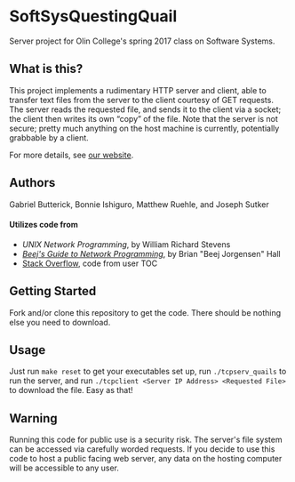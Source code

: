 # SoftSysQuestingQuail

Server project for Olin College's spring 2017 class on Software Systems.

## What is this?

This project implements a rudimentary HTTP server and client, able to transfer text files from the server to the client courtesy of GET requests. The server reads the requested file, and sends it to the client via a socket; the client then writes its own “copy” of the file. Note that the server is not secure; pretty much anything on the host machine is currently, potentially grabbable by a client.

For more details, see [our website](http://matthewruehle.github.io/SoftSysQuestingQuail).

## Authors

Gabriel Butterick, Bonnie Ishiguro, Matthew Ruehle, and Joseph Sutker

#### Utilizes code from

- _UNIX Network Programming_, by William Richard Stevens
- [_Beej's Guide to Network Programming_](http://beej.us/guide/bgnet/output/html/multipage/index.html), by Brian "Beej Jorgensen" Hall
- [Stack Overflow](https://stackoverflow.com/questions/11952898/c-send-and-receive-file), code from user TOC

## Getting Started

Fork and/or clone this repository to get the code. There should be nothing else you need to download.

## Usage

Just run `make reset` to get your executables set up, run `./tcpserv_quails` to run the server, and run `./tcpclient <Server IP Address> <Requested File>` to download the file. Easy as that!

## Warning

Running this code for public use is a security risk. The server's file system can be accessed via carefully worded requests. If you decide to use this code to host a public facing web server, any data on the hosting computer will be accessible to any user.